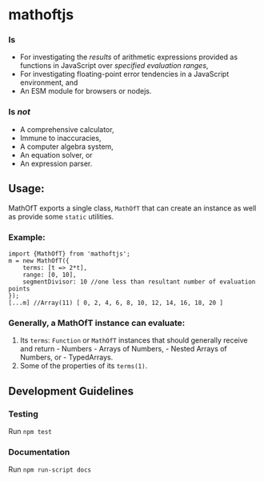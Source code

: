 # mathoftjs
### Is

- For investigating the _results_ of arithmetic expressions provided as functions in JavaScript over _specified evaluation ranges_, 
- For investigating floating-point error tendencies in a JavaScript environment, and
- An ESM module for browsers or nodejs.

### Is _not_
- A comprehensive calculator,
- Immune to inaccuracies, 
- A computer algebra system,
- An equation solver, or
- An expression parser.

## Usage:
MathOfT exports a single class, `MathOfT` that can create an instance as well as provide some `static` utilities.

### Example:
	import {MathOfT} from 'mathoftjs';
	m = new MathOfT({
        terms: [t => 2*t],
        range: [0, 10],
        segmentDivisor: 10 //one less than resultant number of evaluation points
    });
	[...m] //Array(11) [ 0, 2, 4, 6, 8, 10, 12, 14, 16, 18, 20 ]

### Generally, a MathOfT instance can evaluate:
  1. Its `terms`: `Function` or `MathOfT` instances
     that should generally receive and return
    - Numbers
    - Arrays of Numbers,
    - Nested Arrays of Numbers, or
    - TypedArrays. 
  2. Some of the properties of its `terms(1)`.
  

## Development Guidelines

### Testing
Run `npm test`

### Documentation
Run `npm run-script docs`
